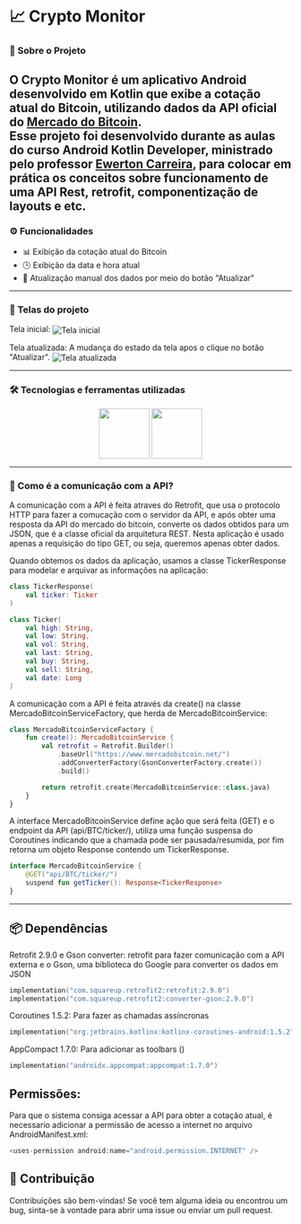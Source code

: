 # 📈 Crypto Monitor

### 📌 Sobre o Projeto

O **Crypto Monitor** é um aplicativo Android desenvolvido em Kotlin que exibe a cotação atual do **Bitcoin**, utilizando dados da API oficial do [Mercado do Bitcoin](https://www.mercadobitcoin.net/api/BTC/ticker/).  
Esse projeto foi desenvolvido durante as aulas do curso **Android Kotlin Developer**, ministrado pelo professor [Ewerton Carreira](https://github.com/carreiras), para colocar em prática os conceitos sobre funcionamento de uma API Rest, retrofit, componentização de layouts e etc.
---

### ⚙️ Funcionalidades

- 📊 Exibição da cotação atual do Bitcoin  
- 🕒 Exibição da data e hora atual  
- 🔄 Atualização manual dos dados por meio do botão "Atualizar"  

---


### 📸 Telas do projeto
Tela inicial:
<img src="" align="center" alt="Tela inicial">


Tela atualizada: A mudança do estado da tela apos o clique no botão "Atualizar".
<img src="" align="center" alt="Tela atualizada"> 




---

### 🛠 Tecnologias e ferramentas utilizadas

<div align="center">
  <img src="https://cdn.jsdelivr.net/gh/devicons/devicon@latest/icons/androidstudio/androidstudio-original-wordmark.svg" width="90" align="center"/>
  <img src="https://cdn.jsdelivr.net/gh/devicons/devicon@latest/icons/kotlin/kotlin-original-wordmark.svg" width="90" align="center"/>

</div>

---
### 🔌 Como é a comunicação com a API?
A comunicação com a API é feita atraves do Retrofit, que usa o protocolo HTTP para fazer a comucação com o servidor da API, e após obter uma resposta da API do mercado do bitcoin, converte os dados obtidos para um JSON, que é a classe oficial da arquitetura REST.
Nesta aplicação é usado apenas a requisição do tipo GET, ou seja, queremos apenas obter dados.

Quando obtemos os dados da aplicação, usamos a classe TickerResponse para modelar e arquivar as informações na aplicação: 
```kotlin
class TickerResponse(
    val ticker: Ticker
)

class Ticker(
    val high: String,
    val low: String,
    val vol: String,
    val last: String,
    val buy: String,
    val sell: String,
    val date: Long
)
```
A comunicação com a API é feita através da create() na classe MercadoBitcoinServiceFactory, que herda de MercadoBitcoinService:
```kotlin
class MercadoBitcoinServiceFactory {
    fun create(): MercadoBitcoinService {
        val retrofit = Retrofit.Builder()
            .baseUrl("https://www.mercadobitcoin.net/")
            .addConverterFactory(GsonConverterFactory.create())
            .build()

        return retrofit.create(MercadoBitcoinService::class.java)
    }
}
```
A interface MercadoBitcoinService define ação que será feita (GET) e o endpoint da API (api/BTC/ticker/), utiliza uma função suspensa do Coroutines indicando que a chamada pode ser pausada/resumida, por fim retorna um objeto Response contendo um TickerResponse.
```kotlin
interface MercadoBitcoinService {
    @GET("api/BTC/ticker/")
    suspend fun getTicker(): Response<TickerResponse>
}
```
---

## 📦 Dependências

Retrofit 2.9.0 e Gson converter: retrofit para fazer comunicação com a API externa  e o Gson, uma biblioteca do Google para converter os dados em JSON
```kotlin
implementation("com.squareup.retrofit2:retrofit:2.9.0")
implementation("com.squareup.retrofit2:converter-gson:2.9.0") 
```
Coroutines 1.5.2: Para fazer as chamadas assíncronas
```kotlin
implementation("org.jetbrains.kotlinx:kotlinx-coroutines-android:1.5.2")
   ```
AppCompact 1.7.0: Para adicionar as toolbars ()
```kotlin
implementation("androidx.appcompat:appcompat:1.7.0")
   ```
## Permissões:
 Para que o sistema consiga acessar a API para obter a cotação atual, é necessario adicionar a permissão de acesso a internet no arquivo AndroidManifest.xml:
```kotlin
<uses-permission android:name="android.permission.INTERNET" />
```


## 🤝 Contribuição
Contribuições são bem-vindas! Se você tem alguma ideia ou encontrou um bug, sinta-se à vontade para abrir uma issue ou enviar um pull request.
